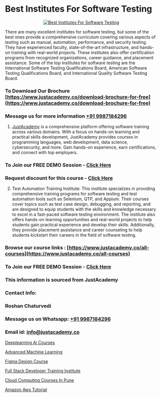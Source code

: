 # Best Institutes For Software Testing

<p align="center">
  <a href="https://justacademy.co/program-detail/software-testing">
    <img src="https://justacademy.co/storage2/program_images/1704700438.webp" alt="Best Institutes For Software Testing">
  </a>
</p>


There are many excellent institutes for software testing, but some of the best ones provide a comprehensive curriculum covering various aspects of testing such as manual, automation, performance, and security testing. They have experienced faculty, state-of-the-art infrastructure, and hands-on training with real-world projects. These institutes also offer certification programs from recognized organizations, career guidance, and placement assistance. Some of the top institutes for software testing are the International Software Testing Qualifications Board, American Software Testing Qualifications Board, and International Quality Software Testing Board. 
### To Download Our Brochure [https://www.justacademy.co/download-brochure-for-free](https://www.justacademy.co/download-brochure-for-free)
### Message us for more information [+91 9987184296](https://api.whatsapp.com/send?phone=919987184296)

1) [JustAcademy](https://justacademy.co) is a comprehensive platform offering software training across various domains. With a focus on hands-on learning and practical skills development, JustAcademy provides courses in programming languages, web development, data science, cybersecurity, and more. Gain hands-on experience, earn certifications, and connect with top employers.

### To Join our FREE DEMO Session - [Click Here](https://www.justacademy.co/register-for-course-demo/)
### Request discount for this course - [Click Here](https://justacademy.co/contact-us/)

2) Test Automation Training Institute: This institute specializes in providing comprehensive training programs for software testing and test automation tools such as Selenium, QTP, and Appium. Their courses cover topics such as test case design, debugging, and reporting, and are designed to equip students with the skills and knowledge necessary to excel in a fast-paced software testing environment. The institute also offers hands-on learning opportunities and real-world projects to help students gain practical experience and develop their skills. Additionally, they provide placement assistance and career counseling to help students kickstart their careers in the field of software testing.

### Browse our course links : [https://www.justacademy.co/all-courses](https://www.justacademy.co/all-courses) 
### To Join our FREE DEMO Session - [Click Here](https://www.justacademy.co/register-for-course-demo)


### This information is sourced from JustAcademy
### Contact Info:
### Roshan Chaturvedi
### Message us on Whatsapp: [+91 9987184296](https://api.whatsapp.com/send?phone=919987184296)
### Email id: [info@justacademy.co](mailto:info@justacademy.co)
                
[Deeplearning Ai Courses](https://www.linkedin.com/pulse/deeplearning-ai-courses-justacademy-new-york-gxrrf?trackingId=N4FdEa4YNaAP5EYlIqaWFw%3D%3D&lipi=urn%3Ali%3Apage%3Ad_flagship3_company_admin%3BwtQD6Pu0R9K1Ka8Wqh4DGA%3D%3D)

[Advanced Machine Learning](https://www.linkedin.com/pulse/advanced-machine-learning-justacademy-bristol-iqjie?trackingId=%2B4dfWBUPE3rfX6XXiDj6%2Bw%3D%3D&lipi=urn%3Ali%3Apage%3Ad_flagship3_company_admin%3BuQw2P2SXTeivwplSXi08Jg%3D%3D)

[Figma Design Course](https://medium.com/@shivamja27/figma-design-course-2946cfc250a5)

[Full Stack Developer Training Institute](https://medium.com/@justacademytraining/full-stack-developer-training-institute-e82ade4dd5a1)

[Cloud Computing Courses In Pune](https://justacademyin.github.io/justacademy/cloud-computing-courses-in-pune)

[Amazon Aws Tutorial](https://justacademyin.github.io/justacademy/amazon-aws-tutorial)

